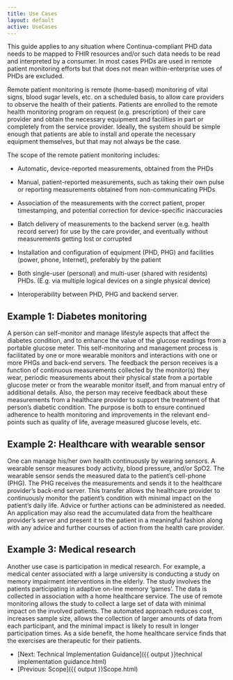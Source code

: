 ```yaml
---
title: Use Cases
layout: default
active: UseCases
---
```


This guide applies to any situation where Continua-compliant PHD data needs to be mapped to FHIR resources and/or such data needs to be read and interpreted by a consumer. In most cases PHDs are used in remote patient monitoring efforts but that does not mean within-enterprise uses of PHDs are excluded. 

Remote patient monitoring is remote (home-based) monitoring of vital signs, blood sugar levels, etc. on a scheduled basis, to allow care providers to observe the health of their patients. Patients are enrolled to the remote health monitoring program on request (e.g. prescription) of their care provider and obtain the necessary equipment and facilities in part or completely from the service provider. Ideally, the system should be simple enough that patients are able to install and operate the necessary equipment themselves, but that may not always be the case.

The scope of the remote patient monitoring includes:


- Automatic, device-reported measurements, obtained from the PHDs

- Manual, patient-reported measurements, such as taking their own pulse or reporting measurements obtained from non-communicating PHDs

- Association of the measurements with the correct patient, proper timestamping, and potential correction for device-specific inaccuracies

- Batch delivery of measurements to the backend server (e.g. health record server) for use by the care provider, and eventually without measurements getting lost or corrupted

- Installation and configuration of equipment (PHD, PHG) and facilities (power, phone, Internet), preferably by the patient

- Both single-user (personal) and multi-user (shared with residents) PHDs. (E.g. via multiple logical devices on a single physical device)

- Interoperability between PHD, PHG and backend server.


Example 1: Diabetes monitoring
-
A person can self-monitor and manage lifestyle aspects that affect the diabetes condition, and to enhance the value of the glucose readings from a portable glucose meter. This self-monitoring and management process is facilitated by one or more wearable monitors and interactions with one or more PHGs and back-end servers. The feedback the person receives is a function of continuous measurements collected by the monitor(s) they wear, periodic measurements about their physical state from a portable glucose meter or from the wearable monitor itself, and from manual entry of additional details. Also, the person may receive feedback about these measurements from a healthcare provider to support the treatment of that person’s diabetic condition. The purpose is both to ensure continued adherence to health monitoring and improvements in the relevant end-points such as quality of life, average measured glucose levels, etc.

Example 2: Healthcare with wearable sensor
-
One can manage his/her own health continuously by wearing sensors. A wearable sensor measures body activity, blood pressure, and/or SpO2. The wearable sensor sends the measured data to the patient’s cell-phone (PHG). The PHG receives the measurements and sends it to the healthcare provider’s back-end server. This transfer allows the healthcare provider to continuously monitor the patient’s condition with minimal impact on the patient’s daily life. Advice or further actions can be administered as needed. An application may also read the accumulated data from the healthcare provider’s server and present it to the patient in a meaningful fashion along with any advice and further courses of action from the health care provider.

Example 3: Medical research
-
Another use case is participation in medical research. For example, a medical center associated with a large university is conducting a study on memory impairment interventions in the elderly. The study involves the patients participating in adaptive on-line memory ‘games’. The data is collected in association with a home healthcare service. The use of remote monitoring allows the study to collect a large set of data with minimal impact on the involved patients. The automated approach reduces cost, increases sample size, allows the collection of larger amounts of data from each participant, and the minimal impact is likely to result in longer participation times. As a side benefit, the home healthcare service finds that the exercises are therapeutic for their patients.

 - [Next: Technical Implementation Guidance]({{ output }}technical implementation guidance.html)
 - [Previous: Scope]({{ output }}Scope.html) 